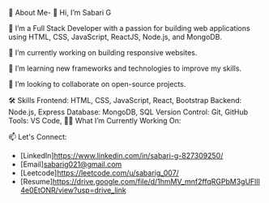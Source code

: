 🚀 About Me- 👋 Hi, I’m Sabari G

👀 I’m a Full Stack Developer with a passion for building web applications using HTML, CSS, JavaScript, ReactJS, Node.js, and MongoDB.

🔭 I’m currently working on building responsive websites.

🌱 I’m learning new frameworks and technologies to improve my skills.

👯 I’m looking to collaborate on open-source projects.



🛠 Skills
Frontend: HTML, CSS, JavaScript, React, Bootstrap
Backend: Node.js, Express
Database: MongoDB, SQL
Version Control: Git, GitHub
Tools: VS Code,
👨‍💻 What I’m Currently Working On:



📫 Let's Connect:
- [LinkedIn]https://www.linkedin.com/in/sabari-g-827309250/
- [Email]sabarig021@gmail.com
- [Leetcode]https://leetcode.com/u/sabarig_007/
- [Resume]https://drive.google.com/file/d/1hmMV_mnf2ffqRGPbM3gUFlIl4e0EtONR/view?usp=drive_link

